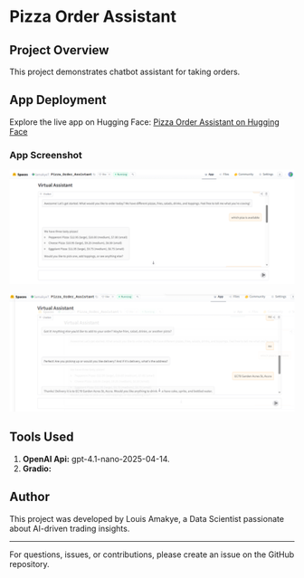# Pizza Order Assistant

## Project Overview
This project demonstrates chatbot assistant for taking orders.


## App Deployment
Explore the live app on Hugging Face:
[Pizza Order Assistant on Hugging Face](<https://huggingface.co/spaces/lamakye7/Pizza_Order_Assistant>)

### App Screenshot
![App Screenshot 1](chatbot.PNG)

![App Screenshot 2](chaboot1.PNG)

## Tools Used
1. **OpenAI Api:** gpt-4.1-nano-2025-04-14.
2. **Gradio:** 


## Author
This project was developed by Louis Amakye, a Data Scientist passionate about AI-driven trading insights.

---
For questions, issues, or contributions, please create an issue on the GitHub repository.

